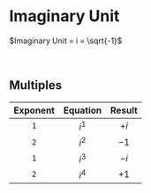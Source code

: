 
# Imaginary Unit

$Imaginary Unit = i = \sqrt{-1}$

<br>

## Multiples

| Exponent | Equation | Result 
|:--------:|:--------:|:------:
| `1` | $i^{ 1}$ | $+ i$
| `2` | $i^{ 2}$ | $- 1$ 
| `1` | $i^{ 3}$ | $- i$
| `2` | $i^{ 4}$ | $+ 1$ 

<br>